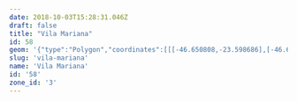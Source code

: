 ```yaml
---
date: 2018-10-03T15:28:31.046Z
draft: false
title: "Vila Mariana"
id: 58
geom: '{"type":"Polygon","coordinates":[[[-46.650808,-23.598686],[-46.648198,-23.599255],[-46.642998,-23.599743],[-46.636459,-23.599688],[-46.629432,-23.599788],[-46.624317,-23.599738],[-46.623586,-23.599825],[-46.621425,-23.595808],[-46.620986,-23.594831],[-46.620446,-23.592541],[-46.619702,-23.588716],[-46.619508,-23.588025],[-46.619164,-23.587223],[-46.61739,-23.584199],[-46.617121,-23.583975],[-46.616792,-23.583804],[-46.615624,-23.583537],[-46.615111,-23.583313],[-46.614719,-23.582952],[-46.614087,-23.581935],[-46.619294,-23.578163],[-46.627915,-23.578243],[-46.627957,-23.578387],[-46.6283,-23.578679],[-46.628584,-23.578793],[-46.628865,-23.578776],[-46.629194,-23.578849],[-46.632516,-23.578561],[-46.632746,-23.578284],[-46.632883,-23.577988],[-46.633025,-23.576819],[-46.633514,-23.575841],[-46.633682,-23.575651],[-46.634174,-23.575632],[-46.634311,-23.575444],[-46.633721,-23.575029],[-46.633851,-23.574993],[-46.635434,-23.575083],[-46.640626,-23.573467],[-46.641804,-23.57304],[-46.643414,-23.571845],[-46.644209,-23.571154],[-46.644393,-23.571376],[-46.649007,-23.567819],[-46.64987,-23.568761],[-46.653603,-23.572195],[-46.652804,-23.573001],[-46.650992,-23.573912],[-46.650685,-23.574155],[-46.650848,-23.576913],[-46.651032,-23.577586],[-46.651193,-23.579144],[-46.651172,-23.579635],[-46.650979,-23.580003],[-46.649409,-23.581582],[-46.649291,-23.582552],[-46.648151,-23.584041],[-46.647782,-23.584635],[-46.647727,-23.585887],[-46.648384,-23.587411],[-46.648115,-23.588825],[-46.64818,-23.588822],[-46.649622,-23.590364],[-46.649688,-23.590713],[-46.649669,-23.59094],[-46.64931,-23.591812],[-46.649166,-23.59197],[-46.648786,-23.592189],[-46.648906,-23.592396],[-46.649837,-23.592313],[-46.650097,-23.592419],[-46.650202,-23.592575],[-46.650266,-23.593266],[-46.650394,-23.593463],[-46.650808,-23.598686]]]}'
slug: 'vila-mariana'
name: 'Vila Mariana'
id: '58'
zone_id: '3'
---
```

		
